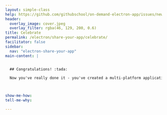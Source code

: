 ```yaml
---
layout: simple-class
help: https://github.com/githubschool/on-demand-electron-app/issues/new?title=I%20need%20help&body=Describe%20what%20you%20need%20help%20with%20here.
header:
  overlay_image: cover.jpeg
  overlay_filter: rgba(46, 129, 200, 0.6)
title: Celebrate
permalink: /electron/share-your-app/celebrate/
facilitator: false
sidebar:
  nav: "electron-share-your-app"
main-content: |


  ## Congratulations! :tada:

  Now you've really done it - you've created a multi-platform application, packaged it, and you're sharing it! Explore the [Electron community](https://electron.atom.io/community/), and keep building fantastic applications.



show-me-how:
tell-me-why:

---
```

